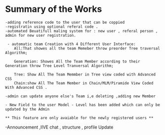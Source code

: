 # Summary of the Works

    -adding reference code to the user that can be coppied
    -registratin using optional referal code .
    -automated Beuatifull maling system for : new user , referal person , admin for new user registration.

     - automatic team Creation with 4 Different User Interface:
        All:That showes all the team Memeber throw preorder Tree traversal Algorithm;

        Generation: Showes All the Team Member according to their Generation throw Tree Level Tranversal Algorithm;

        Tree: Show All The Team Memmber in Tree view coded with Advanced CSS
        Chain:show All The Team Member in Chain/MLM/Piramide View Coded With Advanced CSS .

    -admin can update anyone else's Team i,e deleting ,adding new Member

    - New Field to the user Model - Level has been added which can only be updated by the Admin

    ** This feature are only avaiable for the newly registered users **

-Announcement ,lIVE chat , structure , profile Update

